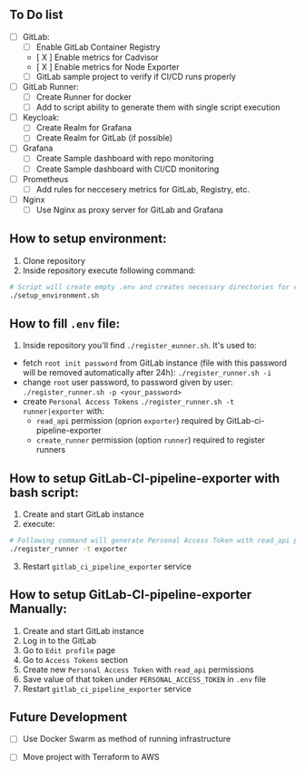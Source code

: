 ## To Do list
- [ ] GitLab:
    - [ ] Enable GitLab Container Registry
    - [ X ] Enable metrics for Cadvisor
    - [ X ] Enable metrics for Node Exporter
    - [ ] GitLab sample project to verify if CI/CD runs properly
- [ ] GitLab Runner:
    - [ ] Create Runner for docker
    - [ ] Add to script ability to generate them with single script execution
- [ ] Keycloak:
    - [ ] Create Realm for Grafana
    - [ ] Create Realm for GitLab (if possible)
- [ ] Grafana
    - [ ] Create Sample dashboard with repo monitoring
    - [ ] Create Sample dashboard with CI/CD monitoring
- [ ] Prometheus
    - [ ] Add rules for neccesery metrics for GitLab, Registry, etc.
- [ ] Nginx
    - [ ] Use Nginx as proxy server for GitLab and Grafana

## How to setup environment:
1. Clone repository
2. Inside repository execute following command:
```bash
# Script will create empty .env and creates necessary directories for each available service
./setup_environment.sh
```

## How to fill `.env` file:
1. Inside repository you'll find `./register_eunner.sh`. It's used to:
- fetch `root init password` from GitLab instance (file with this password will be removed automatically after 24h): `./register_runner.sh -i`
- change `root` user password, to password given by user: `./register_runner.sh -p <your_password>`
- create `Personal Access Tokens` `./register_runner.sh -t runner|exporter` with:
    - `read_api` permission (oprion `exporter`) required by GitLab-ci-pipeline-exporter
    - `create_runner` permission (option `runner`) required to register runners  

## How to setup GitLab-CI-pipeline-exporter with bash script:
1. Create and start GitLab instance
2. execute:
```bash
# Following command will generate Personal Access Token with read_api permission and save key value to .env file
./register_runner -t exporter
```
3. Restart `gitlab_ci_pipeline_exporter` service

## How to setup GitLab-CI-pipeline-exporter Manually:
1. Create and start GitLab instance
2. Log in to the GitLab
3. Go to `Edit profile` page
4. Go to `Access Tokens` section
5. Create new `Personal Access Token` with `read_api` permissions
6. Save value of that token under `PERSONAL_ACCESS_TOKEN` in `.env` file
7. Restart `gitlab_ci_pipeline_exporter` service


## Future Development
- [ ] Use Docker Swarm as method of running infrastructure
- [ ] Move project with Terraform to AWS


